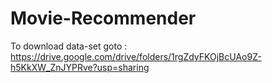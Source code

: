 # Movie-Recommender
To download data-set goto :
https://drive.google.com/drive/folders/1rgZdyFKOjBcUAo9Z-h5KkXW_ZnJYPRve?usp=sharing
